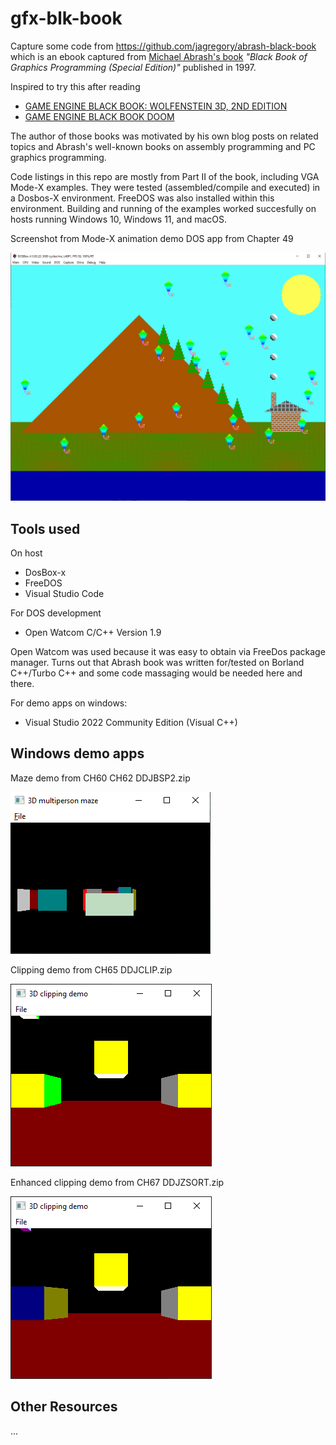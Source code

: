 # gfx-blk-book

Capture some code from https://github.com/jagregory/abrash-black-book which is an ebook captured from [Michael Abrash's book](https://web.archive.org/web/20190706123029/http://www.drdobbs.com/parallel/graphics-programming-black-book/184404919) _"Black Book of Graphics Programming (Special Edition)"_ published in 1997.

Inspired to try this after reading

 - [GAME ENGINE BLACK BOOK: WOLFENSTEIN 3D, 2ND EDITION](https://fabiensanglard.net/gebbwolf3d/)
 - [GAME ENGINE BLACK BOOK DOOM](https://fabiensanglard.net/gebbdoom/)
 
 The author of those books was motivated by his own blog posts on related topics and Abrash's well-known books on assembly programming and PC graphics programming. 
 
Code listings in this repo are mostly from Part II of the book, including VGA Mode-X examples. They were tested (assembled/compile and executed) in a Dosbos-X environment. FreeDOS was also installed within this environment. Building and running of the examples worked succesfully on hosts running Windows 10, Windows 11, and macOS.  

Screenshot from Mode-X animation demo DOS app from Chapter 49

![Animation demo from Chapter 49](IMAGES/CH49.png)

## Tools used

On host

 - DosBox-x
 - FreeDOS
 - Visual Studio Code
 
 For DOS development
 
  - Open Watcom C/C++ Version 1.9
  
  Open Watcom was used because it was easy to obtain via FreeDos package manager. Turns out that Abrash book was written for/tested on Borland C++/Turbo C++ and some code massaging would be needed here and there.
  
  For demo apps on windows:

  - Visual Studio 2022 Community Edition (Visual C++)

## Windows demo apps

Maze demo from CH60 CH62 DDJBSP2.zip

![Maze demo from CH60 CH62 DDJBSP2.zip](IMAGES/DDJBSP2-MAZE.png)

Clipping demo from CH65 DDJCLIP.zip

![Maze demo from CH65 DDJCLIP.zip](IMAGES/DDJCLIP-CLIP.png)

Enhanced clipping demo from CH67 DDJZSORT.zip

![Maze demo from CH67 DDJZSORT.zip](IMAGES/DDJZSORT-ZSORT.png)

 ## Other Resources

 ...